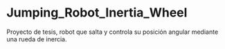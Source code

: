 # Jumping_Robot_Inertia_Wheel
Proyecto de tesis, robot que salta y controla su posición angular mediante una rueda de inercia.
